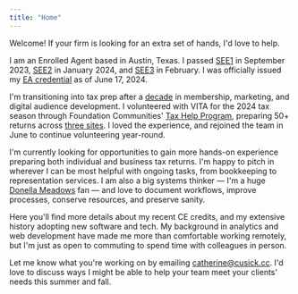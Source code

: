 ```yaml
---
title: "Home"
---
```

Welcome! If your firm is looking for an extra set of hands, I'd love to help.

I am an Enrolled Agent based in Austin, Texas. I passed [SEE1](https://scorereports.prometric.com/D6PLQHYGGQCQD3JMRBRFX5NVXM3XLZSQ) in September 2023, [SEE2](https://scorereports.prometric.com/V4WM7HR4YTTQD3JMRBRFX5NVXM3XLZSQ) in January 2024, and [SEE3](https://scorereports.prometric.com/T2HDTP6GSSDQD3JMRBRFX5NVXM3XLZSQ) in February. I was officially issued my [EA credential](https://drive.google.com/file/d/1KToUjqLX1p2V1eM75sMNk3hoGtxrjGr9/view?usp=share_link) as of June 17, 2024.

I'm transitioning into tax prep after a [decade](https://drive.google.com/file/d/1WoHW8yeT_w5llyg5-xaJcS3Xd8vY-gEL/view?usp=sharing) in membership, marketing, and digital audience development. I volunteered with VITA for the 2024 tax season through Foundation Communities' [Tax Help Program](https://foundcom.org/austin-tax-help/), preparing 50+ returns across [three sites](https://drive.google.com/file/d/1IKma6OKoa4Yco2pfaWuhtnXHIfkcaZLk/view?usp=share_link). I loved the experience, and rejoined the team in June to continue volunteering year-round. 

I'm currently looking for opportunities to gain more hands-on experience preparing both individual and business tax returns. I'm happy to pitch in wherever I can be most helpful with ongoing tasks, from bookkeeping to representation services. I am also a big systems thinker — I'm a huge [Donella Meadows](https://www.chelseagreen.com/product/thinking-in-systems/) fan — and love to document workflows, improve processes, conserve resources, and preserve sanity.

Here you'll find more details about my recent CE credits, and my extensive history adopting new software and tech. My background in analytics and web development have made me more than comfortable working remotely, but I'm just as open to commuting to spend time with colleagues in person.

Let me know what you're working on by emailing catherine@cusick.cc. I'd love to discuss ways I might be able to help your team meet your clients' needs this summer and fall.